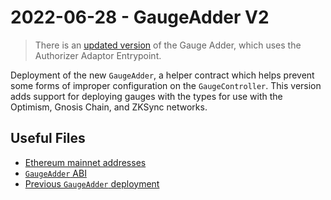 # 2022-06-28 - GaugeAdder V2

> There is an [updated version](../../20221111-gauge-adder-v3) of the Gauge Adder, which uses the Authorizer Adaptor Entrypoint.

Deployment of the new `GaugeAdder`, a helper contract which helps prevent some forms of improper configuration on the `GaugeController`. This version adds support for deploying gauges with the types for use with the Optimism, Gnosis Chain, and ZKSync networks.

## Useful Files

- [Ethereum mainnet addresses](./output/mainnet.json)
- [`GaugeAdder` ABI](./abi/GaugeAdder.json)
- [Previous `GaugeAdder` deployment](../20220325-gauge-adder/)
